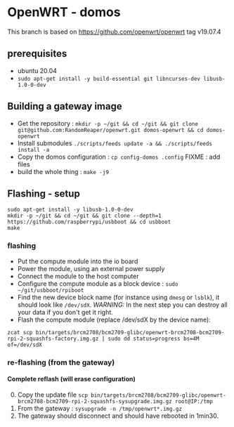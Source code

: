 # OpenWRT - domos
This branch is based on https://github.com/openwrt/openwrt tag v19.07.4

## prerequisites
* ubuntu 20.04
* `sudo apt-get install -y build-essential git libncurses-dev libusb-1.0-0-dev`

## Building a gateway image
* Get the repository : `mkdir -p ~/git && cd ~/git && git clone git@github.com:RandomReaper/openwrt.git domos-openwrt && cd domos-openwrt`
* Install submodules `./scripts/feeds update -a && ./scripts/feeds install -a`
* Copy the domos configuration : `cp config-domos .config`
FIXME : add files
* build the whole thing : `make -j9`

## Flashing - setup
```
sudo apt-get install -y libusb-1.0-0-dev
mkdir -p ~/git && cd ~/git && git clone --depth=1 https://github.com/raspberrypi/usbboot && cd usbboot
make
```
### flashing
* Put the compute module into the io board
* Power the module, using an external power supply
* Connect the module to the host computer
* Configure the compute module as a block device : `sudo ~/git/usbboot/rpiboot`
* Find the new device block name (for instance using `dmesg` or `lsblk`), it should look like `/dev/sdX`. *WARNING:* In the next step you can destroy all your data if you don't get it right.
* Flash the compute module (replace /dev/sdX by the device name):
```
zcat scp bin/targets/brcm2708/bcm2709-glibc/openwrt-brcm2708-bcm2709-rpi-2-squashfs-factory.img.gz | sudo dd status=progress bs=4M of=/dev/sdX
```
### re-flashing (from the gateway)
#### Complete reflash (will erase configuration)
0. Copy the update file `scp bin/targets/brcm2708/bcm2709-glibc/openwrt-brcm2708-bcm2709-rpi-2-squashfs-sysupgrade.img.gz root@IP:/tmp`
0. From the gateway : `sysupgrade -n /tmp/openwrt*.img.gz`
0. The gateway should disconnect and should have rebooted in 1min30.
